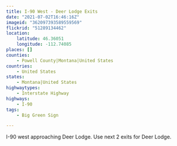 ```yaml
---
title: I-90 West - Deer Lodge Exits
date: "2021-07-02T16:46:16Z"
imageid: "362097393589559569"
flickrid: "51289134462"
location:
    latitude: 46.36051
    longitude: -112.74085
places: []
counties:
    - Powell County|Montana|United States
countries:
    - United States
states:
    - Montana|United States
highwaytypes:
    - Interstate Highway
highways:
    - I-90
tags:
    - Big Green Sign

---
```

I-90 west approaching Deer Lodge.  Use next 2 exits for Deer Lodge.